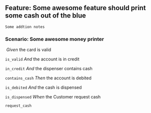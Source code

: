 ## Feature: Some awesome feature should print some cash out of the blue
    Some addtion notes
### Scenario: Some awesome money printer

​    *Given* the card is valid

`is_valid`
      *And* the account is in credit

`in_credit`
      *And* the dispenser contains cash

`contains_cash`
    *Then* the account is debited

`is_debited`
      *And* the cash is dispensed

`is_dispensed`
    *When* the Customer request cash

`request_cash`
